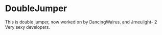 DoubleJumper
============

This is double jumper, now worked on by DancingWalrus, and Jrneulight- 2 Very sexy developers.

